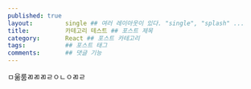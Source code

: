 ```yaml
---
published: true
layout:         single ## 여러 레이아웃이 있다. "single", "splash" ...
title:          카테고리 테스트 ## 포스트 제목
category:       React ## 포스트 카테고리
tags:           ## 포스트 태그
comments:       ## 댓글 기능
---
```



ㅁ욺룸ㄻㄻㄻㄹㅇㄴㅇㄻㄹ
